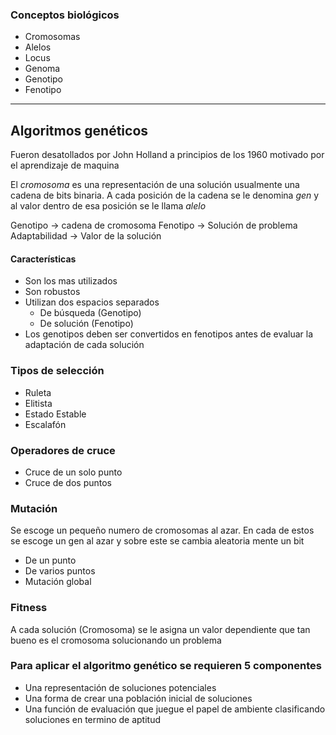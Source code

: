 ### Conceptos biológicos
- Cromosomas
- Alelos
- Locus
- Genoma
- Genotipo
- Fenotipo
------------------------------------------------------------------------
## Algoritmos genéticos

Fueron desatollados por John Holland a principios de los 1960 motivado
por el aprendizaje de maquina

El *cromosoma* es una representación de una solución usualmente una cadena de bits binaria. A cada posición de la cadena se le denomina *gen* y al valor dentro de esa posición se le llama *alelo*

Genotipo -> cadena de cromosoma
Fenotipo -> Solución de problema
Adaptabilidad -> Valor de la solución
#### Características
- Son los mas utilizados
- Son robustos
- Utilizan dos espacios separados
	- De búsqueda (Genotipo)
	- De solución (Fenotipo)
- Los genotipos deben ser convertidos en fenotipos antes de evaluar la adaptación de cada solución
### Tipos de selección
- Ruleta
- Elitista
- Estado Estable
- Escalafón
### Operadores de cruce
- Cruce de un solo punto
- Cruce de dos puntos
### Mutación
Se escoge un pequeño numero de cromosomas al azar. En cada de estos se escoge un gen al azar y sobre este se cambia aleatoria mente un bit
- De un punto
- De varios puntos
- Mutación global
### Fitness
A cada solución (Cromosoma) se le asigna un valor dependiente que tan bueno es el cromosoma solucionando un problema
### Para aplicar el algoritmo genético se requieren 5 componentes
- Una representación de soluciones potenciales
- Una forma de crear una población inicial de soluciones
- Una función de evaluación que juegue el papel de ambiente clasificando soluciones en termino de aptitud